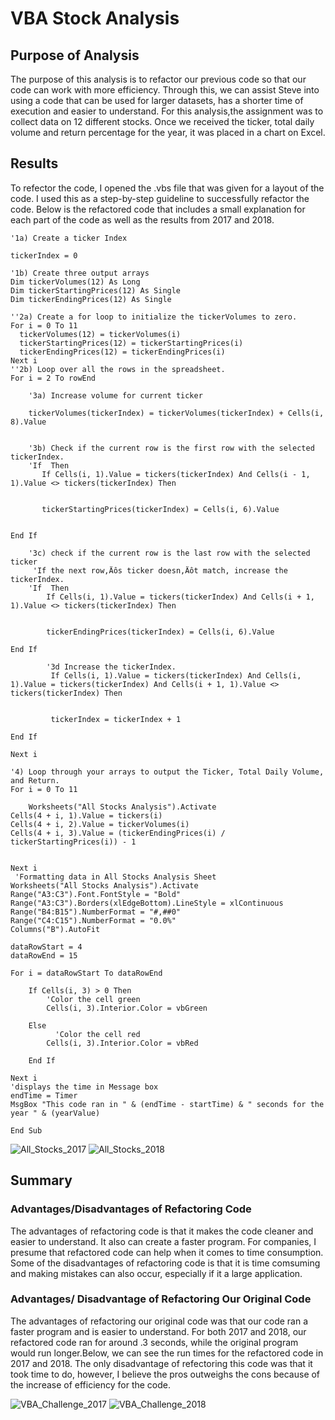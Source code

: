 # VBA Stock Analysis
## Purpose of Analysis  

  The purpose of this analysis is to refactor our previous code so that our code can work with more efficiency. Through this, we can assist Steve into using a code that can be used for larger datasets, has a shorter time of execution and easier to understand. For this analysis,the assignment was to collect data on 12 different stocks. Once we received the ticker, total daily volume and return percentage for the year, it was placed in a chart on Excel. 
  
 ## Results
  
  To refector the code, I opened the .vbs file that was given for a layout of the code. I used this as a step-by-step guideline to successfully refactor the code. Below is the refactored code that includes a small explanation for each part of the code as well as the results from 2017 and 2018.
  
  
    '1a) Create a ticker Index

    tickerIndex = 0

    '1b) Create three output arrays
    Dim tickerVolumes(12) As Long
    Dim tickerStartingPrices(12) As Single
    Dim tickerEndingPrices(12) As Single
    
    ''2a) Create a for loop to initialize the tickerVolumes to zero.
    For i = 0 To 11
      tickerVolumes(12) = tickerVolumes(i)
      tickerStartingPrices(12) = tickerStartingPrices(i)
      tickerEndingPrices(12) = tickerEndingPrices(i)
    Next i
    ''2b) Loop over all the rows in the spreadsheet.
    For i = 2 To rowEnd
    
        '3a) Increase volume for current ticker

        tickerVolumes(tickerIndex) = tickerVolumes(tickerIndex) + Cells(i, 8).Value
        
        
        '3b) Check if the current row is the first row with the selected tickerIndex.
        'If  Then
           If Cells(i, 1).Value = tickers(tickerIndex) And Cells(i - 1, 1).Value <> tickers(tickerIndex) Then

           
           tickerStartingPrices(tickerIndex) = Cells(i, 6).Value
            
            
    End If
        
        '3c) check if the current row is the last row with the selected ticker
         'If the next row‚Äôs ticker doesn‚Äôt match, increase the tickerIndex.
        'If  Then
            If Cells(i, 1).Value = tickers(tickerIndex) And Cells(i + 1, 1).Value <> tickers(tickerIndex) Then

    
            tickerEndingPrices(tickerIndex) = Cells(i, 6).Value
            
    End If
    
            '3d Increase the tickerIndex.
             If Cells(i, 1).Value = tickers(tickerIndex) And Cells(i, 1).Value = tickers(tickerIndex) And Cells(i + 1, 1).Value <> tickers(tickerIndex) Then
             
             
             tickerIndex = tickerIndex + 1
            
    End If
    
    Next i
    
    '4) Loop through your arrays to output the Ticker, Total Daily Volume, and Return.
    For i = 0 To 11
        
        Worksheets("All Stocks Analysis").Activate
    Cells(4 + i, 1).Value = tickers(i)
    Cells(4 + i, 2).Value = tickerVolumes(i)
    Cells(4 + i, 3).Value = (tickerEndingPrices(i) / tickerStartingPrices(i)) - 1
        
        
    Next i
     'Formatting data in All Stocks Analysis Sheet
    Worksheets("All Stocks Analysis").Activate
    Range("A3:C3").Font.FontStyle = "Bold"
    Range("A3:C3").Borders(xlEdgeBottom).LineStyle = xlContinuous
    Range("B4:B15").NumberFormat = "#,##0"
    Range("C4:C15").NumberFormat = "0.0%"
    Columns("B").AutoFit

    dataRowStart = 4
    dataRowEnd = 15

    For i = dataRowStart To dataRowEnd
        
        If Cells(i, 3) > 0 Then
            'Color the cell green
            Cells(i, 3).Interior.Color = vbGreen
            
        Else
              'Color the cell red
            Cells(i, 3).Interior.Color = vbRed
            
        End If
        
    Next i
    'displays the time in Message box
    endTime = Timer
    MsgBox "This code ran in " & (endTime - startTime) & " seconds for the year " & (yearValue)

    End Sub
![All_Stocks_2017](https://user-images.githubusercontent.com/85713532/123530442-4129e500-d6c8-11eb-9bdc-64d7ccd0852a.png)
![All_Stocks_2018](https://user-images.githubusercontent.com/85713532/123530444-438c3f00-d6c8-11eb-8427-a4c632d7aed9.png)
## Summary
### Advantages/Disadvantages of Refactoring Code
  
   The advantages of refactoring code is that it makes the code cleaner and easier to understand. It also can create a faster program. For companies, I presume that refactored code can help when it comes to time consumption. Some of the disadvantages of refactoring code is that it is time comsuming and making mistakes can also occur, especially if it a large application.
   
### Advantages/ Disadvantage of Refactoring Our Original Code

   The advantages of refactoring our original code was that our code ran a faster program and is easier to understand. For both 2017 and 2018, our refactored code ran for around .3 seconds, while the original program would run longer.Below, we can see the run times for the refactored code in 2017 and 2018. The only disadvantage of refectoring this code was that it took time to do, however, I believe the pros outweighs the cons because of the increase of efficiency for the code.
  
![VBA_Challenge_2017](https://user-images.githubusercontent.com/85713532/123531193-70445480-d6d0-11eb-8a86-78acd23d6789.png)
![VBA_Challenge_2018](https://user-images.githubusercontent.com/85713532/123531194-72a6ae80-d6d0-11eb-97b9-a14c672b1b7a.png)
